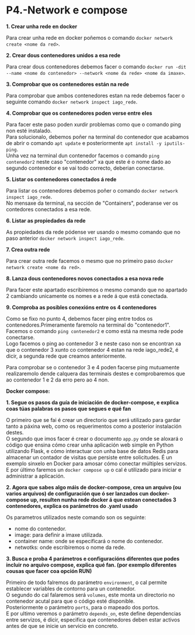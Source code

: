 # P4.-Network e compose

**1. Crear unha rede en docker**

Para crear unha rede en docker poñemos o comando `docker network create <nome da red>`. 

**2. Crear dous contenedores unidos a esa rede**

Para crear dous contenedores debemos facer o comando `docker run -dit --name <nome do contenedor> --network <nome da rede> <nome da imaxe>`.  

**3. Comprobar que os contenedores están na rede**

Para comprobar que ambos contenedores estan na rede debemos facer o seguinte comando ```docker network inspect iago_rede```. 

**4. Comprobar que os contenedores poden verse entre eles**  

Para facer este paso poden xurdir problemas como que o comando ping non esté instalado.  
Para solucionalo, debemos poñer na terminal do contenedor que acabamos de abrir o comando ```apt update```  e posteriormente ```apt install -y iputils-ping```.    
Unha vez na terminal dun contenedor facemos o comando ```ping contenedor2``` neste caso "contenedor" xa que este é o nome dado ao segundo contenedor e se vai todo correcto, deberian conectarse.

**5. Listar os contenedores conectados á rede**

Para listar os contenedores debemos poñer o comando ```docker network inspect iago_rede```.     
No mensaxe da terminal, na sección de "Containers", poderanse ver os contedores conectados a esa rede.

**6. Listar as propiedades da rede**

As propiedades da rede pódense ver usando o mesmo comando que no paso anterior ```docker network inspect iago_rede```.

**7. Crea outra rede**

Para crear outra rede facemos o mesmo que no primeiro paso ```docker network create <nome da red>```.  

**8. Lanza dous contenedores novos conectados a esa nova rede**

Para facer este apartado escribiremos o mesmo comando que no apartado 2 cambiando unicamente os nomes e a rede á que está conectada.

**9. Comproba as posibles conexións entre os 4 contenedores**

Como se fixo no punto 4, debemos facer ping entre todos os contenedores.Primeramente faremolo na terminal do "contenedor1".      
Facemos o comando ```ping contenedor2``` e como está na mesma rede pode conectarse.  
Logo facemos o ping ao contenedor 3 e neste caso non se encontran xa que o contenedor 3 xunto co contenedor 4 estan na rede iago_rede2, é dicir, a segunda rede que creamos anteriormente.  

Para comprobar se o contenedor 3 e 4 poden facerse ping mutuamente realizaremolo dende calquera das terminais destes e comprobaremos que ao contenedor 1 e 2 da erro pero ao 4 non.

**Docker compose:**

**1. Segue os pasos da guía de iniciación de docker-compose, e explica coas túas palabras os pasos que segues e qué fan**

O primeiro que se fai é crear un directorio que será utilizado para gardar tanto a páxina web, como os requerimentos como a posterior instalación destes.  
O segundo que imos facer é crear o documento ```app.py``` onde se aloxará o código que ensina cómo crear unha aplicación web simple en Python utilizando Flask, e cómo interactuar con unha base de datos Redis para almacenar un contador de visitas que persiste entre solicitudes. É un exemplo sinxelo en Docker para amosar cómo conectar múltiples servizos.  
E por último faremos un ```docker compose up``` o cal é utilizado para iniciar e administrar a aplicación.

**2. Agora que sabes algo máis de docker-compose, crea un arquivo (ou varios arquivos) de configuración que ó ser lanzados cun docker-compose up, resulten nunha rede docker á que estean conectados 3 contenedores, explica os parámetros do .yaml usado**

Os parametros utilizados neste comando son os seguinte:
- nome do contenedor.
- image: para definir a imaxe utilizada.  
- container name: onde se especificará o nome do contenedor.  
- netwotks: onde escribiremos o nome da rede.    

**3. Busca e proba 4 parámetros e configuracións diferentes que podes incluir no arquivo compose, explica qué fan. (por exemplo diferentes cousas que facer coa opción RUN)**

Primeiro de todo falremos do parámetro ```environment```, o cal permite establecer variables de contorno para un contenedor.  
O segundo do cal falaremos será ```volumes```, este monta un directorio no contenedor acutal para que o código esté disponible.   
Posteriormente o parámetro ```ports```, para o mapeado dos portos.  
E por ultimo veremos o parámetro ```depends_on```, este define dependencias entre servizos, é dicir, especifica que contenedores deben estar activos antes de que se inicie un servicio en concreto.